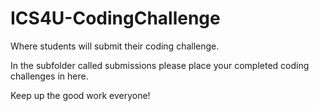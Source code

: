# ICS4U-CodingChallenge
Where students will submit their coding challenge.

In the subfolder called submissions please place your completed coding challenges in here.

Keep up the good work everyone!
